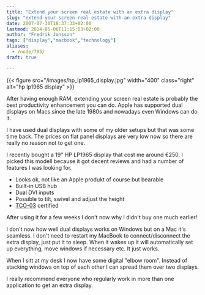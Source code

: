 ```yaml
---
title: "Extend your screen real estate with an extra display"
slug: "extend-your-screen-real-estate-with-an-extra-display"
date: 2007-07-30T18:37:33+02:00
lastmod: 2014-05-06T11:15:03+02:00
author: "Fredrik Jonsson"
tags: ["display","macbook","technology"]
aliases:
  - /node/795/
draft: true

---
```


{{< figure src="/images/hp_lp1965_display.jpg" width="400" class="right" alt="hp lp1965 display" >}}

After having enough RAM, extending your screen real estate is probably the best productivity enhancement you can do. Apple has supported dual displays on Macs since the late 1980s and nowadays even Windows can do it.

I have used dual displays with some of my older setups but that was some time back. The prices on flat panel displays are very low now so there are really no reason not to get one.

I recently bought a 19" HP LP1965 display that cost me around €250. I picked this modell because it got decent reviews and had a number of features I was looking for.

* Looks ok, not like an Apple produkt of course but bearable
* Built-in USB hub
* Dual DVI inputs
* Possible to tilt, swivel and adjust the height
* [TCO-03](http://www.tcodevelopment.com/pls/nvp/Document.Show?CID=1200&MID=45) certified

After using it for a few weeks I don't now why I didn't buy one much earlier!

I don't now how well dual displays works on Windows but on a Mac it's seamless. I don't need to restart my MacBook to connect/disconnect the extra display, just put it to sleep. When it wakes up it will automatically set up everything, move windows if necessary etc. It just works.

When I sitt at my desk I now have some digital "elbow room". Instead of stacking windows on top of each other I can spread them over two displays.

I really recommend everyone who regularly work in more than one application to get an extra display.

